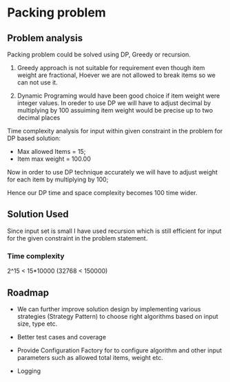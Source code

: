 
# Packing problem

## Problem analysis

Packing problem could be solved using DP, Greedy or recursion.

1. Greedy approach is not suitable for requirement even though  item weight are fractional, Hoever we are  not allowed to break items so we can not use it.


2. Dynamic Programing would have been good choice if item weight were integer values. In oreder to use DP we will have to adjust decimal by multiplying by 100 assuiming item weight would be precise up to two decimal places

Time complexity analysis for input within given constraint in the problem for DP based solution:

 * Max allowed Items = 15;
 * Item max weight = 100.00
 
Now in order to use DP technique accurately we will have to adjust weight for each item by multiplying by 100;

Hence our DP time and space complexity becomes 100 time wider.


## Solution Used

Since input set is small I have used recursion which is still efficient for input for the given constraint in the problem statement.

### Time complexity 
 2^15 < 15*10000 (32768 < 150000)




## Roadmap

- We can further improve solution design by  implementing various strategies (Strategy Pattern) to choose right algorithms based on input size, type etc.


- Better test cases and coverage 
- Provide Configuration Factory for to configure algorithm and  other input parameters such as allowed total items, weight etc.
- Logging

